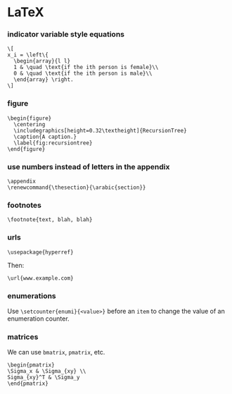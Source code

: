 # LaTeX

### indicator variable style equations

    \[
    x_i = \left\{
      \begin{array}{l l}
      1 & \quad \text{if the ith person is female}\\
      0 & \quad \text{if the ith person is male}\\
      \end{array} \right.
    \]

### figure

    \begin{figure}
      \centering
      \includegraphics[height=0.32\textheight]{RecursionTree}
      \caption{A caption.}
      \label{fig:recursiontree}
    \end{figure}

### use numbers instead of letters in the appendix

    \appendix
    \renewcommand{\thesection}{\arabic{section}}

### footnotes

    \footnote{text, blah, blah}

### urls

    \usepackage{hyperref}

Then:

    \url{www.example.com}

### enumerations

Use `\setcounter{enumi}{<value>}` before an `item` to change the value of an
enumeration counter.

### matrices

We can use `bmatrix`, `pmatrix`, etc.

    \begin{pmatrix} 
    \Sigma_x & \Sigma_{xy} \\ 
    Sigma_{xy}^T & \Sigma_y
    \end{pmatrix}
